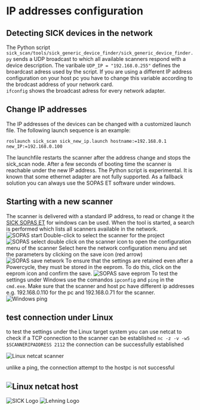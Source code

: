 # IP addresses configuration
## Detecting SICK devices in the network 
The Python script 
```sick_scan/tools/sick_generic_device_finder/sick_generic_device_finder.py```
sends a UDP broadcast to which all available scanners respond with a device description.
The varibale ```UDP_IP = "192.168.0.255"``` defines the broardcast adress used by the script. 
If you are using a different IP address configuration on your host pc you have to change this variable according to the brodcast address of your network card.   
```ifconfig``` shows the broadcast adress for every network adapter.
## Change IP addresses
The IP addresses of the devices can be changed with a customized launch file.
The following launch sequence is an example:
 
```roslaunch sick_scan sick_new_ip.launch hostname:=192.168.0.1 new_IP:=192.168.0.100```

The launchfile restarts the scanner after the address change and stops the sick_scan node. After a few seconds of booting time the scanner is reachable under the new IP address. The Python script is experimental. It is known that some ethernet adapter are not fully supported. As a fallback solution you can always use the SOPAS ET software under windows.

## Starting with a new scanner
The scanner is delivered with a standard IP address, to read or change it the [SICK SOPAS ET](https://www.sick.com/de/de/sopas-engineering-tool-2018/p/p367244) for windows can be used.
When the tool is started, a search is performed which lists all scanners available in the network. 
![SOPAS start](./scanner_found.PNG "SOPAS start")
Double-click to select the scanner for the project
![SOPAS select](./scanner_added.PNG "SOPAS select")
double click on the scanner icon to open the configuration menu of the scanner
Select here the network configuration menu and set the parameters by clicking on the save icon (red arrow)
![SOPAS save network](./set_config.PNG "SOPAS save network")
To ensure that the settings are retained even after a Powercycle, they must be stored in the eeprom. To do this, click on the eeprom icon and confirm the save. 
![SOPAS save eeprom](./save_permanent.PNG "SOPAS save eeprom")
To test the settings under Windows use the comandos ```ipconfig``` and ```ping``` in the ```cmd.exe```. Make sure that the scanner and host pc have different ip addresses e.g. 192.168.0.110 for the pc and 192.168.0.71 for the scanner. 
![Windows ping](./ipconfig_windows.PNG "windows ip config")
## test connection under Linux
to test the settings under the Linux target system you can use netcat to check if a TCP connection to the scanner can be established
```nc -z -v -w5 $SCANNERIPADDRESS 2112```
the connection can be successfully established

![Linux netcat scanner](./nc_scanner.PNG "linux netcat scanner")

unlike a ping, the connection attempt to the hostpc is not successful

![Linux netcat host](./nc_win_host.PNG "linux netcat host")
------------------------------------------------------------------------

![SICK Logo](https://sick-syd.data.continum.net/static_2018013123/_ui/desktop/common/images/base/pics/logo.png "SICK Logo")
![Lehning Logo](http://www.lehning.de/style/banner.jpg "LEHNING Logo")
